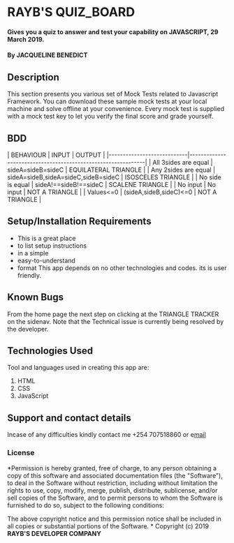 # RAYB'S QUIZ_BOARD
#### Gives you a quiz to answer and test your capability on JAVASCRIPT, 29 March 2019.
#### By **JACQUELINE BENEDICT**
## Description
This section presents you various set of Mock Tests related to Javascript Framework. You can download these sample mock tests at your local machine and solve offline at your convenience. Every mock test is supplied with a mock test key to let you verify the final score and grade yourself.

## BDD

|  BEHAVIOUR                 | INPUT                                | OUTPUT                |
|----------------------------|--------------------------------------------------------------|
|  All 3sides are equal      | sideA=sideB=sideC                    | EQUILATERAL TRIANGLE  |
|  Any 2sides are equal      | sideA=sideB,sideA=sideC,sideB=sideC  | ISOSCELES TRIANGLE    |
|  No side is equal          | sideA!==sideB!==sideC                | SCALENE TRIANGLE      |
|  No input                  | No input                             | NOT A TRIANGLE        |
|  Values<=0                 | (sideA,sideB,sideC)<=0               | NOT A TRIANGLE        |

## Setup/Installation Requirements
* This is a great place
* to list setup instructions
* in a simple
* easy-to-understand
* format
This app depends on no other technologies and codes.
its is user friendly.
## Known Bugs
From the home page the next step on clicking at the TRIANGLE TRACKER on the sidenav. Note that the Technical issue is currently being resolved by the developer.
## Technologies Used
Tool and languages used in creating this app are:
1. HTML
2. CSS
3. JavaScript
## Support and contact details
Incase of any difficulties kindly contact me +254 707518860 or e[mail](jacqulinewangu@gmail.com)
### License
*Permission is hereby granted, free of charge, to any person obtaining a copy
of this software and associated documentation files (the "Software"), to deal
in the Software without restriction, including without limitation the rights
to use, copy, modify, merge, publish, distribute, sublicense, and/or sell
copies of the Software, and to permit persons to whom the Software is
furnished to do so, subject to the following conditions:

The above copyright notice and this permission notice shall be included in
all copies or substantial portions of the Software.
*
Copyright (c) 2019 **RAYB'S DEVELOPER COMPANY**

